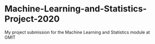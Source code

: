 # Machine-Learning-and-Statistics-Project-2020
My project submission for the Machine Learning and Statistics module at GMIT
